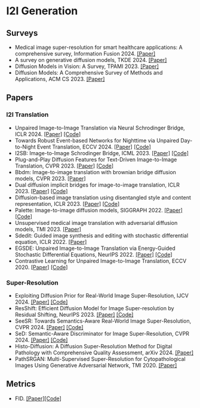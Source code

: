 # I2I Generation
## Surveys
+ Medical image super-resolution for smart healthcare applications: A comprehensive survey, Information Fusion 2024. [[Paper]](https://dclibrary.mbzuai.ac.ae/cgi/viewcontent.cgi?article=1686&context=mlfp)
+ A survey on generative diffusion models, TKDE 2024. [[Paper]](https://ieeexplore.ieee.org/stamp/stamp.jsp?arnumber=10419041&casa_token=c3kdanjs_mQAAAAA:8maYnknRylZZg6PfsatG2dZNoHcek6NHuUjOMSqHHCuScAoZTipDX6ZJ6w7sTlER5qM5WlsOH5xG&tag=1)
+ Diffusion Models in Vision: A Survey, TPAMI 2023. [[Paper]](https://ieeexplore.ieee.org/stamp/stamp.jsp?arnumber=10081412&casa_token=pWYel0SgBkMAAAAA:pZSLu9bJ5VcBfM4WE0gwFIngfHIL0MOiWA5W3qpUSEuJ21QVr8fdA8FyYCoGQ2LssUYkFkSxXA&tag=1)
+ Diffusion Models: A Comprehensive Survey of Methods and Applications, ACM CS 2023. [[Paper]](https://dl.acm.org/doi/pdf/10.1145/3626235?casa_token=lwbnFdi3sZkAAAAA:569SWusI_OTBejMIKPRfKRWHXY6feI8sI0tJhiZoRKaVPpFhfk5b8Y8d1trmderA2OkrhgAlD2Z2)
## Papers
### I2I Translation
+ Unpaired Image-to-Image Translation via Neural Schrodinger Bridge, ICLR 2024. [[Paper]](https://arxiv.org/pdf/2305.15086) [[Code]](https://github.com/cyclomon/UNSB)
+ Towards Robust Event-based Networks for Nighttime via Unpaired Day-to-Night Event Translation, ECCV 2024. [[Paper]](https://arxiv.org/pdf/2407.10703) [[Code]](https://github.com/jeongyh98/UDNET)
+ I2SB: Image-to-Image Schrodinger Bridge, ICML 2023. [[Paper]](https://arxiv.org/pdf/2302.05872) [[Code]](https://i2sb.github.io/)
+ Plug-and-Play Diffusion Features for Text-Driven Image-to-Image Translation, CVPR 2023. [[Paper]](https://openaccess.thecvf.com/content/CVPR2023/papers/Tumanyan_Plug-and-Play_Diffusion_Features_for_Text-Driven_Image-to-Image_Translation_CVPR_2023_paper.pdf) [[Code]](https://github.com/MichalGeyer/plug-and-play)
+ Bbdm: Image-to-image translation with brownian bridge diffusion models, CVPR 2023. [[Paper]](https://openaccess.thecvf.com/content/CVPR2023/papers/Li_BBDM_Image-to-Image_Translation_With_Brownian_Bridge_Diffusion_Models_CVPR_2023_paper.pdf)
+ Dual diffusion implicit bridges for image-to-image translation, ICLR 2023. [[Paper]](https://arxiv.org/pdf/2203.08382) [[Code]](https://github.com/suxuann/ddib/)
+ Diffusion-based image translation using disentangled style and content representation, ICLR 2023. [[Paper]](https://arxiv.org/pdf/2209.15264) [[Code]](https://github.com/cyclomon/DiffuseIT)
+ Palette: Image-to-image diffusion models, SIGGRAPH 2022. [[Paper]](https://dl.acm.org/doi/pdf/10.1145/3528233.3530757) [[Code]](https://diffusion-palette.github.io/)
+ Unsupervised medical image translation with adversarial diffusion models, TMI 2023. [[Paper]](https://ieeexplore.ieee.org/document/10167641?reason=concurrency)
+ Sdedit: Guided image synthesis and editing with stochastic differential equation, ICLR 2022. [[Paper]](https://arxiv.org/pdf/2108.01073)
+ EGSDE: Unpaired Image-to-Image Translation via Energy-Guided Stochastic Differential Equations, NeurIPS 2022. [[Paper]](https://proceedings.neurips.cc/paper_files/paper/2022/file/177d68f4adef163b7b123b5c5adb3c60-Paper-Conference.pdf) [[Code]](https://github.com/ML-GSAI/EGSDE)
+ Contrastive Learning for Unpaired Image-to-Image Translation, ECCV 2020. [[Paper]](https://arxiv.org/pdf/2007.15651) [[Code]](https://github.com/taesungp/contrastive-unpaired-translation?tab=readme-ov-file)
### Super-Resolution
+ Exploiting Diffusion Prior for Real-World Image Super-Resolution, IJCV 2024. [[Paper]](https://link.springer.com/article/10.1007/s11263-024-02168-7) [[Code]](https://github.com/IceClear/StableSR)
+ ResShift: Efficient Diffusion Model for Image Super-resolution by Residual Shifting, NeurIPS 2023. [[Paper]](https://proceedings.neurips.cc/paper_files/paper/2023/file/2ac2eac5098dba08208807b65c5851cc-Paper-Conference.pdf) [[Code]](https://github.com/zsyOAOA/ResShift)
+ SeeSR: Towards Semantics-Aware Real-World Image Super-Resolution, CVPR 2024. [[Paper]](https://openaccess.thecvf.com/content/CVPR2024/papers/Wu_SeeSR_Towards_Semantics-Aware_Real-World_Image_Super-Resolution_CVPR_2024_paper.pdf) [[Code]](https://github.com/cswry/SeeSR)
+ SeD: Semantic-Aware Discriminator for Image Super-Resolution, CVPR 2024. [[Paper]](https://openaccess.thecvf.com/content/CVPR2024/papers/Li_SeD_Semantic-Aware_Discriminator_for_Image_Super-Resolution_CVPR_2024_paper.pdf) [[Code]](https://github.com/lbc12345/SeD)
+ Histo-Diffusion: A Diffusion Super-Resolution Method for Digital Pathology with Comprehensive Quality Assessment, arXiv 2024. [[Paper]](https://arxiv.org/pdf/2408.15218)
+ PathSRGAN: Multi-Supervised Super-Resolution for Cytopathological Images Using Generative Adversarial Network, TMI 2020. [[Paper]](https://ieeexplore.ieee.org/stamp/stamp.jsp?arnumber=9036984&casa_token=AESOQfFBhYUAAAAA:ximRawz0VOE1JTBz6jD8Uucy6J5mwj-luZlWuwAQZlCRdjeuSf9mrTbnEFIiKzF8kaZBmhE1quId&tag=1)
## Metrics
+ FID. [[Paper]](https://arxiv.org/pdf/1711.10337)[[Code]](https://github.com/mseitzer/pytorch-fid)
